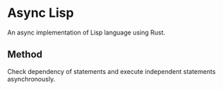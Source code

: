 # Async Lisp

An async implementation of Lisp language using Rust.

## Method

Check dependency of statements and execute independent statements asynchronously.